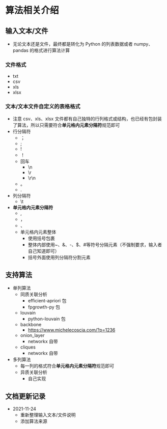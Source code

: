 # 算法相关介绍

## 输入文本/文件

- 无论文本还是文件，最终都是转化为 Python 的列表数据或者 numpy、pandas 的格式进行算法计算

### 文件格式

- txt
- csv
- xls
- xlsx

### 文本/文本文件自定义的表格格式

- 注意 csv、xls、xlsx 文件都有自己独特的行列格式或结构，也已经有包封装了算法，所以只需要符合**单元格内元素分隔符**规范即可
- 行分隔符
  - ；
  - ;
  - !
  - ！
  - 回车
    - \n
    - \r
    - \r\n
  - 。
  - .
- 列分隔符
  - \t
- **单元格内元素分隔符**
  - ,
  - ，
  - 、
  - 单元格内元素整体
    - 使用括号包裹
    - 整体内部使用~、&、-、$、#等符号分隔元素（不强制要求，输入者自己知道即可）
    - 括号外面使用列分隔符分割元素

## 支持算法

- 单列算法
  - 同质关联分析
    - efficient-apriori 包
    - fpgrowth-py 包
  - louvain
    - python-louvain 包
  - backbone
    - <https://www.michelecoscia.com/?p=1236>
  - onion_layer
    - networkx 自带
  - cliques
    - networkx 自带
- 多列算法
  - 每一列的格式符合**单元格内元素分隔符**规范即可
  - 异质关联分析
    - 自己实现

## 文档更新记录

- 2021-11-24
  - 重新整理输入文本/文件说明
  - 添加算法来源
